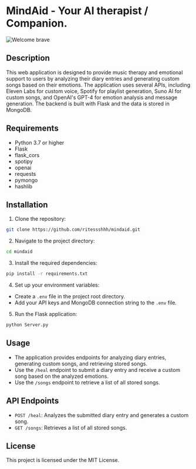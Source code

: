 # MindAid - Your AI therapist / Companion.
![Welcome brave](https://github.com/ritessshhh/MindAid/assets/81812754/18711c39-3a3a-46e0-8715-60fbab038979)


## Description

This web application is designed to provide music therapy and emotional support to users by analyzing their diary entries and generating custom songs based on their emotions. The application uses several APIs, including Eleven Labs for custom voice, Spotify for playlist generation, Suno AI for custom songs, and OpenAI's GPT-4 for emotion analysis and message generation. The backend is built with Flask and the data is stored in MongoDB.

## Requirements

- Python 3.7 or higher
- Flask
- flask_cors
- spotipy
- openai
- requests
- pymongo
- hashlib

## Installation

1. Clone the repository:
```bash
git clone https://github.com/ritessshhh/mindaid.git
```

2. Navigate to the project directory:
```bash
cd mindaid
```

3. Install the required dependencies:
```bash
pip install -r requirements.txt
```

4. Set up your environment variables:
- Create a `.env` file in the project root directory.
- Add your API keys and MongoDB connection string to the `.env` file.

5. Run the Flask application:
```bash
python Server.py
```


## Usage

- The application provides endpoints for analyzing diary entries, generating custom songs, and retrieving stored songs.
- Use the `/heal` endpoint to submit a diary entry and receive a custom song based on the analyzed emotions.
- Use the `/songs` endpoint to retrieve a list of all stored songs.

## API Endpoints

- `POST /heal`: Analyzes the submitted diary entry and generates a custom song.
- `GET /songs`: Retrieves a list of all stored songs.

## License

This project is licensed under the MIT License.
